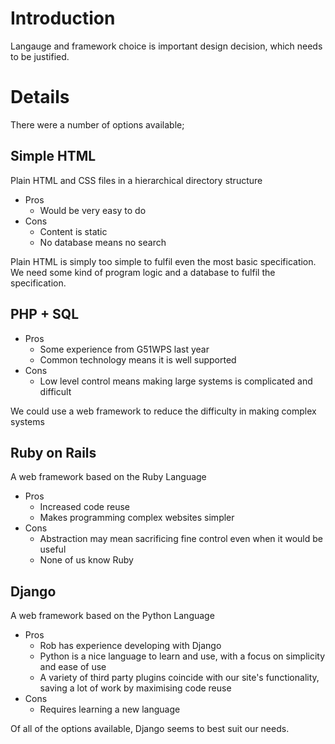 # Introduction #

Langauge and framework choice is important design decision, which needs to be justified.


# Details #

There were a number of options available;

## Simple HTML ##

Plain HTML and CSS files in a hierarchical directory structure

  * Pros
    * Would be very easy to do
  * Cons
    * Content is static
    * No database means no search

Plain HTML is simply too simple to fulfil even the most basic specification. We need some kind of program logic and a database to fulfil the specification.

## PHP + SQL ##

  * Pros
    * Some experience from G51WPS last year
    * Common technology means it is well supported
  * Cons
    * Low level control means making large systems is complicated and difficult

We could use a web framework to reduce the difficulty in making complex systems

## Ruby on Rails ##

A web framework based on the Ruby Language

  * Pros
    * Increased code reuse
    * Makes programming complex websites simpler
  * Cons
    * Abstraction may mean sacrificing fine control even when it would be useful
    * None of us know Ruby

## Django ##

A web framework based on the Python Language

  * Pros
    * Rob has experience developing with Django
    * Python is a nice language to learn and use, with a focus on simplicity and ease of use
    * A variety of third party plugins coincide with our site's functionality, saving a lot of work by maximising code reuse
  * Cons
    * Requires learning a new language

Of all of the options available, Django seems to best suit our needs.